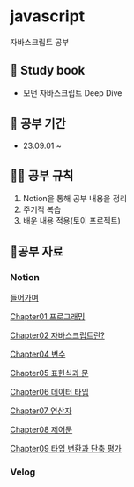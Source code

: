 # javascript
자바스크립트 공부

## 📖 Study book

- 모던 자바스크립트 Deep Dive

## 📆 공부 기간

- 23.09.01 ~ 

## 🙆‍♂️ 공부 규칙
1. Notion을 통해 공부 내용을 정리
2. 주기적 복습 
3. 배운 내용 적용(토이 프로젝트)


## 🧾공부 자료
### Notion
[들어가며](https://www.notion.so/d194c14ab50e41af9fce3c8d6e1ecbb1?pvs=4)

[Chapter01 프로그래밍](https://www.notion.so/Chapter01-c78a5b6c10404594b9c5eb86fe68b2f9?pvs=4)

[Chapter02 자바스크립트란?](https://www.notion.so/Chapter02-9d6c8a9415794749ab788dbbe094038c?pvs=4)

[Chapter04 변수](https://www.notion.so/Chapter04-8a7dd6e559194619b7394b199b117c73?pvs=4)

[Chapter05 표현식과 문](https://www.notion.so/Chapter05-d325aa92953f438eb1297717e0124726?pvs=4)

[Chapter06 데이터 타입](https://www.notion.so/Chapter06-20a9804f54604db684258a58eed3d552?pvs=4)

[Chapter07 연산자](https://www.notion.so/Chapter07-317b6a03c2cfc4d36af26f7b3bf5eca44?pvs=4)

[Chapter08 제어문](https://www.notion.so/Chapter08-6ac547a4f50e44bcb959cd7fecb7d371?pvs=4)

[Chapter09 타입 변환과 단축 평가](https://www.notion.so/Chapter09-58b2fc62cb4046eba2dc92c4a8b99140?pvs=4)
### Velog